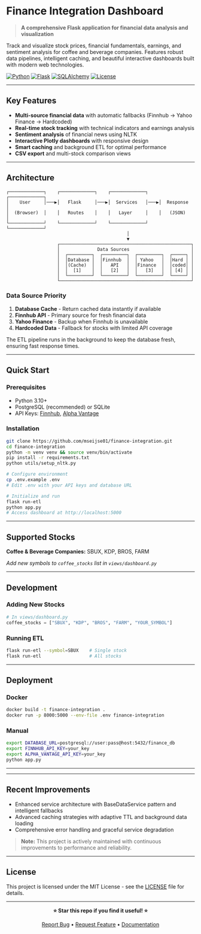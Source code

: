 # Finance Integration Dashboard

> **A comprehensive Flask application for financial data analysis and visualization**

Track and visualize stock prices, financial fundamentals, earnings, and sentiment analysis for coffee and beverage companies. Features robust data pipelines, intelligent caching, and beautiful interactive dashboards built with modern web technologies.

[![Python](https://img.shields.io/badge/Python-3.10%2B-blue.svg)](https://python.org)
[![Flask](https://img.shields.io/badge/Flask-2.0%2B-green.svg)](https://flask.palletsprojects.com/)
[![SQLAlchemy](https://img.shields.io/badge/SQLAlchemy-1.4-orange.svg)](https://sqlalchemy.org)
[![License](https://img.shields.io/badge/License-MIT-yellow.svg)](LICENSE)

---

## **Key Features**

- **Multi-source financial data** with automatic fallbacks (Finnhub → Yahoo Finance → Hardcoded)
- **Real-time stock tracking** with technical indicators and earnings analysis
- **Sentiment analysis** of financial news using NLTK
- **Interactive Plotly dashboards** with responsive design
- **Smart caching** and background ETL for optimal performance
- **CSV export** and multi-stock comparison views

---

## **Architecture**

```
┌─────────────┐    ┌─────────────┐    ┌─────────────┐    ┌─────────────┐
│    User     │───▶│   Flask     │───▶│  Services   │───▶│  Response   │
│  (Browser)  │    │   Routes    │    │   Layer     │    │   (JSON)    │
└─────────────┘    └─────────────┘    └─────────────┘    └─────────────┘
                                             │
                                             ▼
                   ┌─────────────────────────────────────────────────┐
                   │              Data Sources                       │
                   │  ┌─────────┐  ┌─────────┐  ┌─────────┐  ┌─────┐ │
                   │  │Database │  │Finnhub  │  │ Yahoo   │  │Hard │ │
                   │  │(Cache)  │  │   API   │  │Finance  │  │coded│ │
                   │  │  [1]    │  │   [2]   │  │   [3]   │  │ [4] │ │
                   │  └─────────┘  └─────────┘  └─────────┘  └─────┘ │
                   └─────────────────────────────────────────────────┘
```

### **Data Source Priority**
1. **Database Cache** - Return cached data instantly if available
2. **Finnhub API** - Primary source for fresh financial data
3. **Yahoo Finance** - Backup when Finnhub is unavailable
4. **Hardcoded Data** - Fallback for stocks with limited API coverage

The ETL pipeline runs in the background to keep the database fresh, ensuring fast response times.

---

## **Quick Start**

### **Prerequisites**
- Python 3.10+
- PostgreSQL (recommended) or SQLite
- API Keys: [Finnhub](https://finnhub.io/), [Alpha Vantage](https://www.alphavantage.co/)

### **Installation**

```bash
git clone https://github.com/mseijse01/finance-integration.git
cd finance-integration
python -m venv venv && source venv/bin/activate
pip install -r requirements.txt
python utils/setup_nltk.py

# Configure environment
cp .env.example .env
# Edit .env with your API keys and database URL

# Initialize and run
flask run-etl
python app.py
# Access dashboard at http://localhost:5000
```

---

## **Supported Stocks**

**Coffee & Beverage Companies:** SBUX, KDP, BROS, FARM

*Add new symbols to `coffee_stocks` list in `views/dashboard.py`*

---

## **Development**

### **Adding New Stocks**
```python
# In views/dashboard.py
coffee_stocks = ["SBUX", "KDP", "BROS", "FARM", "YOUR_SYMBOL"]
```

### **Running ETL**
```bash
flask run-etl --symbol=SBUX    # Single stock
flask run-etl                  # All stocks
```

---

## **Deployment**

### **Docker**
```bash
docker build -t finance-integration .
docker run -p 8000:5000 --env-file .env finance-integration
```

### **Manual**
```bash
export DATABASE_URL=postgresql://user:pass@host:5432/finance_db
export FINNHUB_API_KEY=your_key
export ALPHA_VANTAGE_API_KEY=your_key
python app.py
```

---

---

## **Recent Improvements**

- Enhanced service architecture with BaseDataService pattern and intelligent fallbacks
- Advanced caching strategies with adaptive TTL and background data loading
- Comprehensive error handling and graceful service degradation

> **Note:** This project is actively maintained with continuous improvements to performance and reliability.

---

## **License**

This project is licensed under the MIT License - see the [LICENSE](LICENSE) file for details.

---



<div align="center">

**⭐ Star this repo if you find it useful! ⭐**

[Report Bug](https://github.com/mseijse01/finance-integration/issues) • [Request Feature](https://github.com/mseijse01/finance-integration/issues) • [Documentation](documentation/)

</div>
